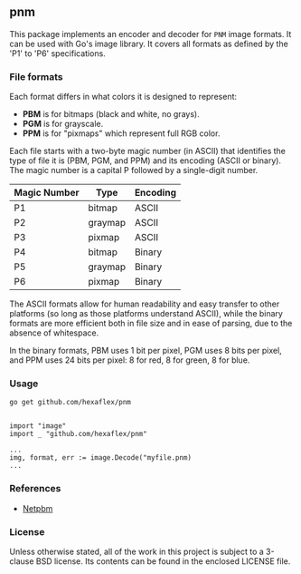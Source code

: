 ## pnm

This package implements an encoder and decoder for `PNM` image formats.
It can be used with Go's image library. It covers all formats as defined
by the 'P1' to 'P6' specifications.


### File formats

Each format differs in what colors it is designed to represent:

* __PBM__ is for bitmaps (black and white, no grays).
* __PGM__ is for grayscale.
* __PPM__ is for "pixmaps" which represent full RGB color.

Each file starts with a two-byte magic number (in ASCII) that identifies the
type of file it is (PBM, PGM, and PPM) and its encoding (ASCII or binary).
The magic number is a capital P followed by a single-digit number.

Magic Number | Type    | Encoding
-------------|---------|-------------
P1           | bitmap  | ASCII
P2           | graymap | ASCII
P3           | pixmap  | ASCII
P4           | bitmap  | Binary
P5           | graymap | Binary
P6           | pixmap  | Binary


The ASCII formats allow for human readability and easy transfer to other
platforms (so long as those platforms understand ASCII), while the binary
formats are more efficient both in file size and in ease of parsing, due
to the absence of whitespace.

In the binary formats, PBM uses 1 bit per pixel, PGM uses 8 bits per pixel,
and PPM uses 24 bits per pixel: 8 for red, 8 for green, 8 for blue.


### Usage

    go get github.com/hexaflex/pnm


    import "image"
    import _ "github.com/hexaflex/pnm"

    ...
    img, format, err := image.Decode("myfile.pnm)
    ...

### References

* [Netpbm](http://en.wikipedia.org/wiki/Netpbm_format)


### License

Unless otherwise stated, all of the work in this project is subject to a
3-clause BSD license. Its contents can be found in the enclosed LICENSE file.

